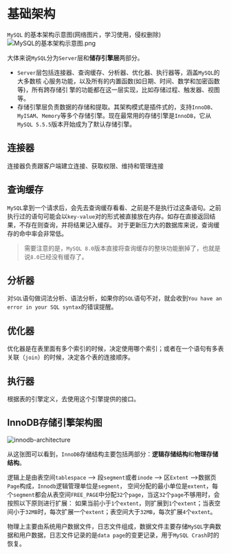 # 基础架构

`MySQL` 的基本架构示意图(网络图片，学习使用，侵权删除)
![MySQL的基本架构示意图.png](/img/mysql/MySQL的基本架构示意图.png)

大体来说`MySQL`分为`Server`层和**储存引擎层**两部分。
- `Server`层包括连接器、查询缓存、分析器、优化器、执行器等，涵盖`MySQL`的大多数核 心服务功能，以及所有的内置函数(如日期、时间、数学和加密函数等)，所有跨存储引 擎的功能都在这一层实现，比如存储过程、触发器、视图等。
- 存储引擎层负责数据的存储和提取。其架构模式是插件式的，支持`InnoDB`、`MyISAM`、`Memory`等多个存储引擎。现在最常用的存储引擎是`InnoDB`，它从`MySQL 5.5.5`版本开始成为了默认存储引擎。

## 连接器

连接器负责跟客户端建立连接、获取权限、维持和管理连接

## 查询缓存

`MySQL`拿到一个请求后，会先去查询缓存看看、之前是不是执行过这条语句。之前执行过的语句可能会以`key-value`对的形式被直接放在内存。如存在直接返回结果，不存在则查询，并将结果记入缓存。
对于更新压力大的数据库来说，查询缓存的命中率会非常低。

> 需要注意的是，`MySQL 8.0`版本直接将查询缓存的整块功能删掉了，也就是说`8.0`已经没有缓存了。

## 分析器

对`SQL`语句做词法分析、语法分析，如果你的`SQL`语句不对，就会收到`You have an error in your SQL syntax`的错误提醒。

## 优化器

优化器是在表里面有多个索引的时候，决定使用哪个索引；或者在一个语句有多表关联（`join`）的时候，决定各个表的连接顺序。

## 执行器

根据表的引擎定义，去使用这个引擎提供的接口。

## InnoDB存储引擎架构图

![innodb-architecture](/img/mysql/innodb-architecture.png)

从这张图可以看到，`InnoDB`存储结构主要包括两部分：**逻辑存储结构**和**物理存储结构**。

逻辑上是由表空间`tablespace` —>  段`segment`或者`inode` —> 区`Extent` ——>数据页`Page`构成，`Innodb`逻辑管理单位是`segment`，
空间分配的最小单位是`extent`，每个`segment`都会从表空间`FREE_PAGE`中分配`32`个`page`，当这`32`个`page`不够用时，会按照以下原则进行扩展：
如果当前小于`1`个`extent`，则扩展到`1`个`extent`；当表空间小于`32MB`时，每次扩展一个`extent`；表空间大于`32MB`，每次扩展`4`个`extent`。

物理上主要由系统用户数据文件，日志文件组成，数据文件主要存储`MySQL`字典数据和用户数据，日志文件记录的是`data page`的变更记录，用于`MySQL Crash`时的恢复。